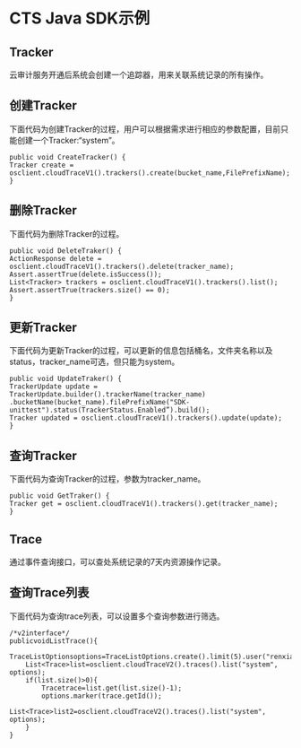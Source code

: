 # CTS Java SDK示例<a name="ZH-CN_TOPIC_0079298817"></a>

## Tracker<a name="section2923193117411"></a>

云审计服务开通后系统会创建一个追踪器，用来关联系统记录的所有操作。

## 创建Tracker<a name="section2724033917204"></a>

下面代码为创建Tracker的过程，用户可以根据需求进行相应的参数配置，目前只能创建一个Tracker:“system”。

```
public void CreateTracker() { 
Tracker create = osclient.cloudTraceV1().trackers().create(bucket_name,FilePrefixName); 
}
```

## 删除Tracker<a name="section29972710172014"></a>

下面代码为删除Tracker的过程。

```
public void DeleteTraker() {
ActionResponse delete = osclient.cloudTraceV1().trackers().delete(tracker_name);
Assert.assertTrue(delete.isSuccess());
List<Tracker> trackers = osclient.cloudTraceV1().trackers().list();
Assert.assertTrue(trackers.size() == 0);
}
```

## 更新Tracker<a name="section12048274172022"></a>

下面代码为更新Tracker的过程，可以更新的信息包括桶名，文件夹名称以及status，tracker\_name可选，但只能为system。

```
public void UpdateTraker() { 
TrackerUpdate update = TrackerUpdate.builder().trackerName(tracker_name) 
.bucketName(bucket_name).filePrefixName("SDK-unittest").status(TrackerStatus.Enabled”).build(); 
Tracker updated = osclient.cloudTraceV1().trackers().update(update); 
}
```

## 查询Tracker<a name="section27381313172034"></a>

下面代码为查询Tracker的过程，参数为tracker\_name。

```
public void GetTraker() {
Tracker get = osclient.cloudTraceV1().trackers().get(tracker_name);
}
```

## Trace<a name="section1957093017625"></a>

通过事件查询接口，可以查处系统记录的7天内资源操作记录。

## 查询Trace列表<a name="section43893880172044"></a>

下面代码为查询trace列表，可以设置多个查询参数进行筛选。

```
/*v2interface*/
publicvoidListTrace(){
	TraceListOptionsoptions=TraceListOptions.create().limit(5).user("renxiaomei").serviceType("CTS");
	List<Trace>list=osclient.cloudTraceV2().traces().list("system", options);
	if(list.size()>0){
		Tracetrace=list.get(list.size()-1);
		options.marker(trace.getId());
		List<Trace>list2=osclient.cloudTraceV2().traces().list("system", options);
	}
}
```

